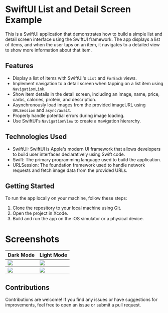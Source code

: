 
# SwiftUI List and Detail Screen Example

This is a SwiftUI application that demonstrates how to build a simple list and detail screen interface using the SwiftUI framework. The app displays a list of items, and when the user taps on an item, it navigates to a detailed view to show more information about that item.

## Features

- Display a list of items with SwiftUI's `List` and `ForEach` views.
- Implement navigation to a detail screen when tapping on a list item using `NavigationLink`.
- Show item details in the detail screen, including an image, name, price, carbs, calories, protein, and description.
- Asynchronously load images from the provided imageURL using `URLSession` and `async/await`.
- Properly handle potential errors during image loading.
- Use SwiftUI's `NavigationView` to create a navigation hierarchy.

## Technologies Used

- SwiftUI: SwiftUI is Apple's modern UI framework that allows developers to build user interfaces declaratively using Swift code.
- Swift: The primary programming language used to build the application.
- URLSession: The foundation framework used to handle network requests and fetch image data from the provided URLs.

## Getting Started

To run the app locally on your machine, follow these steps:

1. Clone the repository to your local machine using Git.
2. Open the project in Xcode.
3. Build and run the app on the iOS simulator or a physical device.
   
# Screenshots
<table>
    <th>Dark Mode</th>
    <th>Light Mode</th>
  </thead>
  <tbody>
    <tr>
      <td>
        <img src="https://github.com/assifkhan/Appetizer-SwiftUI/assets/61091124/44681029-f820-4c0d-b3d5-de01f602a9bf">
      </td>
      <td>
        <img src="https://github.com/assifkhan/Appetizer-SwiftUI/assets/61091124/4ca197d6-6993-4def-984c-5e73d81ed7f2">
      </td>
    </tr>
  </tbody>
     <tr>
      <td>
        <img src="https://github.com/assifkhan/Appetizer-SwiftUI/assets/61091124/b32f0791-6e1f-42a1-be93-ecd11cb3a630">
      </td>
      <td>
        <img src="https://github.com/assifkhan/Appetizer-SwiftUI/assets/61091124/f18589da-81da-4cd8-a46a-9a33dbf9d6c5">
      </td>
    </tr>
</table>

## Contributions

Contributions are welcome! If you find any issues or have suggestions for improvements, feel free to open an issue or submit a pull request.
